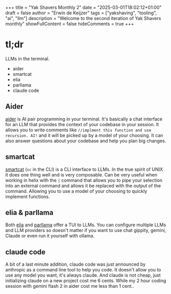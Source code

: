 +++
title = "Yak Shavers Monthly 2"
date = "2025-03-01T18:02:12+01:00"
draft = false
author = "Erwin de Keijzer"
tags = ["yakshaving", "tooling", "ai", "llm"]
description = "Welcome to the second iteration of Yak Shavers monthly"
showFullContent = false
hideComments = true
+++

# tl;dr

LLMs in the terminal.

- aider
- smartcat
- elia
- parllama
- claude code

## Aider


[aider](https://aider.chat/) is AI pair programming in your terminal. It's basically a chat interface for an LLM that provides the context of your codebase in your session. It allows you to write comments like `//implment this function and use recursion. AI!` and it will be picked up by a model of your choosing. It can also answer questions about your codebase and help you plan big changes.

## smartcat

[smartcat](https://github.com/efugier/smartcat) (`sc` in the CLI) is a CLI interface to LLMs. In the true spirit of UNIX it does one thing well and is very composable. Can be very useful when working in helix with the `|` command that allows you to pipe your selection into an external command and allows it be replaced with the output of the command. Allowing you to use a model of your choosing to quickly implement functions.

## elia & parllama

Both [elia](https://github.com/darrenburns/elia) and [parllama](https://github.com/paulrobello/parllama) offer a TUI to LLMs. You can configure multiple LLMs and LLM providers so doesn't matter if you want to use chat gippity, gemini, Claude or even run it yourself with ollama. 

## claude code

A bit of a last minute addition, claude code was just announced by anthropic as a command line tool to help you code. It doesn't allow you to use any model you want, it's always claude. And claude is not cheap, just initializing claude on a new project cost me 6 cents. While my 2 hour coding session with gemini flash 2 in aider cost me less than 1 cent..
